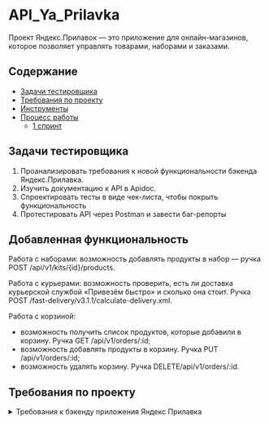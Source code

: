 # API_Ya_Prilavka
Проект Яндекс.Прилавок — это приложение для онлайн-магазинов, которое позволяет управлять товарами, наборами и заказами.

## Содержание
- [Задачи тестировщика](#задачи-тестировщика)
- [Требования по проекту](#требования-по-проекту)
- [Инструменты](#инструменты)
- [Процесс работы](#процесс-работы)
  - [1 спринт](#1-спринт)

## Задачи тестировщика

1. Проанализировать требования к новой функциональности бэкенда Яндекс.Прилавка. 
2. Изучить документацию к API в Apidoc.
3. Спроектировать тесты в виде чек-листа, чтобы покрыть функциональность
4. Протестировать API через Postman и завести баг-репорты

## Добавленная функциональность

Работа с наборами: возможность добавлять продукты в набор — ручка POST /api/v1/kits/{id}/products.

Работа с курьерами: возможность проверить, есть ли доставка курьерской службой «Привезём быстро» и сколько она стоит. Ручка POST /fast-delivery/v3.1.1/calculate-delivery.xml. 

Работа с корзиной:
- возможность получить список продуктов, которые добавили в корзину. Ручка GET /api/v1/orders/:id;
- возможность добавлять продукты в корзину. Ручка PUT /api/v1/orders/:id;
- возможность удалять корзину. Ручка DELETE/api/v1/orders/:id.

## Требования по проекту

<details>
<summary>Требования к бэкенду приложения Яндекс Прилавка </summary>

### Описание общей логики
#### Авторизация и данные для заказа

Пользователь может зарегистрироваться. Если пользователь не
зарегистрировался, то форма заполнения: имя, e-mail, телефон, адрес,
комментарий — появляется, когда пользователь уже сформировал корзину и хочет
оформить заказ. Пользователь не может сделать заказ, если не ввёл
обязательные поля. Если пользователь зарегистрировался, то ему не нужно вновь
вводить данные, однако он может их изменить. Пользователь может оформить
несколько заказов.

Для заказа нужно ввести:
- имя;
- телефон;
- адрес;
- e-mail (необязательно);
- комментарий к заказу (необязательно).

Ограничение полей 

<img width="658" height="396" alt="2025-07-18_19-58-48" src="https://github.com/user-attachments/assets/194b5373-f0dc-4198-985e-ded00738173b" />

#### Главное меню заказа 
На выбор даётся 3 карточки:

- «Под ситуацию» (вечер кино, на дачу и пикник, вкусы Парижа);
- «Приготовь блюдо» (сырники, борщ, карбонара, штрудель);
- «Создать свой набор» (пользователь сам называет и добавляет туда
продукты).

Переходишь в карточку — видишь варианты наборов.

Переходишь в набор — видишь перечень возможных продуктов. Каждый продукт
относится к определённой категории (например, «Напитки»). В перечне
пользователь видит название продукта, его массу, цену. Когда клиент нажимает на
продукт, ему даётся возможность выбрать количество продуктов. При этом
появляется кнопка «Корзина», которая отображает сумму выбранных товаров и
время доставки.

При нажатии на кнопку пользователь может посмотреть свою корзину.

#### Корзина

Отображает наименование продукта, его количество, цену для этого продукта с
учётом количества, итог. Если доставка платная, то отображает сумму доставки и
итоговую сумму заказа. Пользователь может удалить корзину, добавить новые
продукты, убрать выбранные продукты.

Создание корзины:

- При создании корзины должна быть возможность указать время доставки
продуктов
- При создании корзины проверять, что все службы доставки могут обработать
заказ в указанное время
- Если время доставки не указано - брать, как текущее время с сервера.

При удалении и просмотре корзины время доставки не учитывается.

<div style="background-color: #f0f0f0; padding: 10px;">
  Ваш текст здесь
</div>






